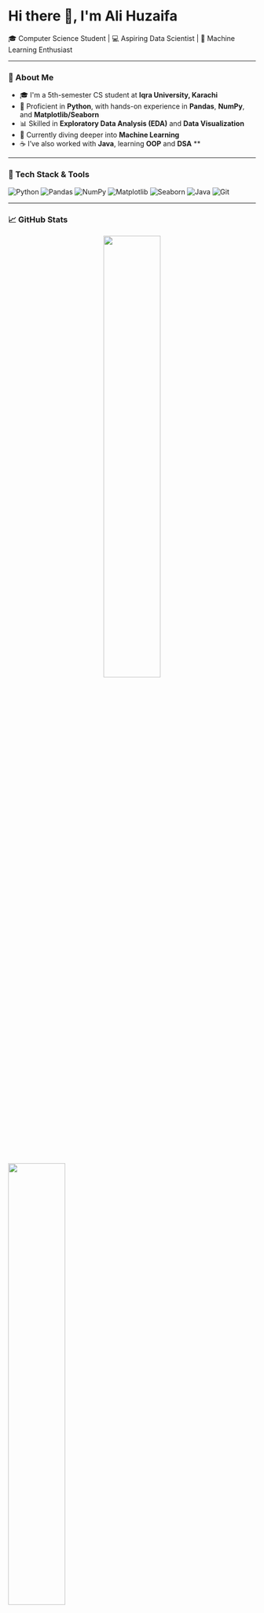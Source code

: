 # Hi there 👋, I'm Ali Huzaifa

🎓 Computer Science Student | 💻 Aspiring Data Scientist | 🤖 Machine Learning Enthusiast

---

### 🌟 About Me

- 🎓 I'm a 5th-semester CS student at **Iqra University, Karachi**
- 🐍 Proficient in **Python**, with hands-on experience in **Pandas**, **NumPy**, and **Matplotlib/Seaborn**
- 📊 Skilled in **Exploratory Data Analysis (EDA)** and **Data Visualization**
- 🔁 Currently diving deeper into **Machine Learning**
- ☕ I’ve also worked with **Java**, learning **OOP** and **DSA** **

---

### 🔧 Tech Stack & Tools

![Python](https://img.shields.io/badge/-Python-3776AB?style=for-the-badge&logo=python&logoColor=white)
![Pandas](https://img.shields.io/badge/-Pandas-150458?style=for-the-badge&logo=pandas)
![NumPy](https://img.shields.io/badge/-NumPy-013243?style=for-the-badge&logo=numpy)
![Matplotlib](https://img.shields.io/badge/-Matplotlib-11557C?style=for-the-badge)
![Seaborn](https://img.shields.io/badge/-Seaborn-5386E4?style=for-the-badge)
![Java](https://img.shields.io/badge/-Java-007396?style=for-the-badge&logo=java)
![Git](https://img.shields.io/badge/-Git-F05032?style=for-the-badge&logo=git)

---

### 📈 GitHub Stats
<p align="center">
  <!-- Main stats -->
  <img
    src="https://github-readme-stats.vercel.app/api?username=AliHuzaifaCs&show_icons=true&theme=radical&hide_border=true"
    width="48%" />
  
  <!-- Streak chart -->
  <img
    src="https://streak-stats.demolab.com/?user=AliHuzaifaCs&theme=radical&hide_border=true"
    width="48%" />
</p>


---

### 📬 Let's Connect

<p align="left">
  <a href="https://www.linkedin.com/in/ali-huzaifa-cs" target="_blank">
    <img src="https://img.shields.io/badge/LinkedIn-%230077B5.svg?&style=for-the-badge&logo=linkedin&logoColor=white" alt="LinkedIn" />
  </a>
  
  <a href="https://github.com/AliHuzaifa-cs" target="_blank">
    <img src="https://img.shields.io/badge/GitHub-%23121011.svg?&style=for-the-badge&logo=github&logoColor=white" alt="GitHub" />
  </a>

  <a href="https://www.kaggle.com/alihuzaifacs" target="_blank">
    <img src="https://img.shields.io/badge/Kaggle-20BEFF?style=for-the-badge&logo=kaggle&logoColor=white" alt="Kaggle" />
  </a>
</p>


### 🚀 Goals for 2025

- ✅ Master core ML algorithms  
- ✅ Build impactful data-driven projects  
- ✅ Contribute to open-source DS/ML repositories  
- ✅ Complete ML/DL certifications  
